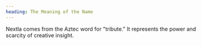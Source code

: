 ```yaml
---
heading: The Meaning of the Name
---
```

Nextla comes from the Aztec word for "tribute." It represents the power and scarcity of creative insight.